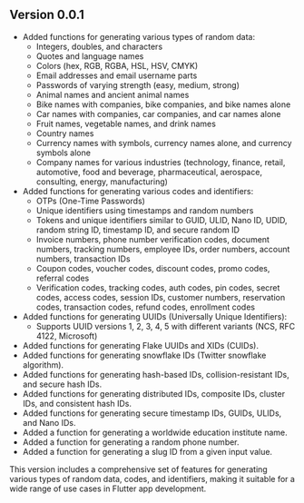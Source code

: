 ## Version 0.0.1
- Added functions for generating various types of random data:
    - Integers, doubles, and characters
    - Quotes and language names
    - Colors (hex, RGB, RGBA, HSL, HSV, CMYK)
    - Email addresses and email username parts
    - Passwords of varying strength (easy, medium, strong)
    - Animal names and ancient animal names
    - Bike names with companies, bike companies, and bike names alone
    - Car names with companies, car companies, and car names alone
    - Fruit names, vegetable names, and drink names
    - Country names
    - Currency names with symbols, currency names alone, and currency symbols alone
    - Company names for various industries (technology, finance, retail, automotive, food and beverage, pharmaceutical, aerospace, consulting, energy, manufacturing)
- Added functions for generating various codes and identifiers:
    - OTPs (One-Time Passwords)
    - Unique identifiers using timestamps and random numbers
    - Tokens and unique identifiers similar to GUID, ULID, Nano ID, UDID, random string ID, timestamp ID, and secure random ID
    - Invoice numbers, phone number verification codes, document numbers, tracking numbers, employee IDs, order numbers, account numbers, transaction IDs
    - Coupon codes, voucher codes, discount codes, promo codes, referral codes
    - Verification codes, tracking codes, auth codes, pin codes, secret codes, access codes, session IDs, customer numbers, reservation codes, transaction codes, refund codes, enrollment codes
- Added functions for generating UUIDs (Universally Unique Identifiers):
    - Supports UUID versions 1, 2, 3, 4, 5 with different variants (NCS, RFC 4122, Microsoft)
- Added functions for generating Flake UUIDs and XIDs (CUIDs).
- Added functions for generating snowflake IDs (Twitter snowflake algorithm).
- Added functions for generating hash-based IDs, collision-resistant IDs, and secure hash IDs.
- Added functions for generating distributed IDs, composite IDs, cluster IDs, and consistent hash IDs.
- Added functions for generating secure timestamp IDs, GUIDs, ULIDs, and Nano IDs.
- Added a function for generating a worldwide education institute name.
- Added a function for generating a random phone number.
- Added a function for generating a slug ID from a given input value.

This version includes a comprehensive set of features for generating various types of random data, codes, and identifiers, making it suitable for a wide range of use cases in Flutter app development.